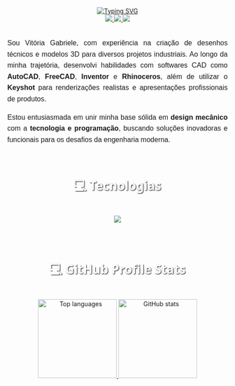 <div align="center" style="text-align: center;">
  <a href="https://git.io/typing-svg">
    <img src="https://readme-typing-svg.herokuapp.com/?center=true&vCenter=true&color=ffffff&lines=Olá,%20me+chamo+Vitória+Gabriele;Seja+muito+bem+vindo!+:)" alt="Typing SVG">
  </a>
</div>

<div align="center"> 
  <a href="https://www.instagram.com/seu_instagram" target="_blank">
    <img src="https://img.shields.io/badge/-Instagram-%23E4405F?style=for-the-badge&logo=instagram&logoColor=white" target="_blank">
  </a>
  <a href="mailto:gabriele.vitoria2459@gmail.com">
    <img src="https://img.shields.io/badge/-Gmail-%23333?style=for-the-badge&logo=gmail&logoColor=white" target="_blank">
  </a>
  <a href="https://www.linkedin.com/in/vitoria-gabriele-s-figueiredo-860bba296" target="_blank">
    <img src="https://img.shields.io/badge/-LinkedIn-%230077B5?style=for-the-badge&logo=linkedin&logoColor=white" target="_blank">
  </a>   
</div>

<br>

<div style="max-width: 800px; margin: auto; font-family: Arial, sans-serif; line-height: 1.6; font-size: 16px; text-align: justify;">
  <p style="text-align: justify;">
    Sou Vitória Gabriele, com experiência na criação de desenhos técnicos e modelos 3D para diversos projetos industriais. Ao longo da minha trajetória, desenvolvi habilidades com softwares CAD como <strong>AutoCAD</strong>, <strong>FreeCAD</strong>, <strong>Inventor</strong> e <strong>Rhinoceros</strong>, além de utilizar o <strong>Keyshot</strong> para renderizações realistas e apresentações profissionais de produtos.
  </p>
  <p style="text-align: justify;">
    Estou entusiasmada em unir minha base sólida em <strong>design mecânico</strong> com a <strong>tecnologia e programação</strong>, buscando soluções inovadoras e funcionais para os desafios da engenharia moderna.
  </p>
</div>

<br>

<h2 align="center" style="font-family:'Segoe UI', Tahoma, Geneva, Verdana, sans-serif; font-size: 28px; color:#ffffff; text-shadow: 1px 1px 2px #000000;">
  💻 Tecnologias
</h2>
<br>
<div align="center">
  <img src="https://skillicons.dev/icons?i=html,css,js,py,cpp,autocad,git,vscode&perline=8" />
</div>

<br><br>

<h2 align="center" style="font-family:'Segoe UI', Tahoma, Geneva, Verdana, sans-serif; font-size: 28px; color:#ffffff; text-shadow: 1px 1px 2px #000000;">
  💻 GitHub Profile Stats
</h2>
<br>
<div align="center"> 
  <a href="https://github.com/vitoriagsilvaf">
    <img src="https://github-readme-stats-git-masterrstaa-rickstaa.vercel.app/api/top-langs/?username=vitoriagsilvaf&layout=compact&hide_border=true&theme=dracula" alt="Top languages" height="180em">
  </a>
  <a href="https://github.com/vitoriagsilvaf">
    <img src="https://github-profile-summary-cards.vercel.app/api/cards/stats?username=vitoriagsilvaf&layout=compact&hide_border=true&theme=dracula" alt="GitHub stats" height="180em">
  </a>
</div>
